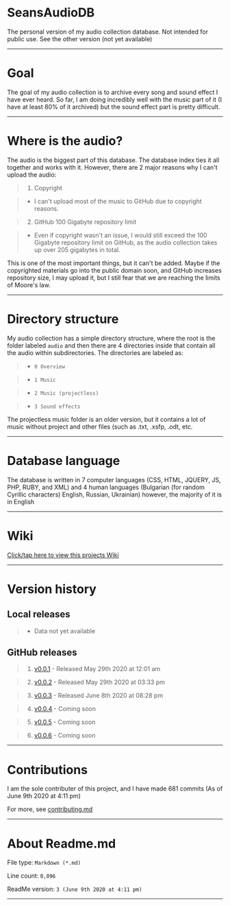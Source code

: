 # SeansAudioDB
The personal version of my audio collection database. Not intended for public use. See the other version (not yet available)

---

# Goal

The goal of my audio collection is to archive every song and sound effect I have ever heard. So far, I am doing incredibly well with the music part of it (I have at least 80% of it archived) but the sound effect part is pretty difficult.

---

# Where is the audio?

The audio is the biggest part of this database. The database index ties it all together and works with it. However, there are 2 major reasons why I can't upload the audio:

> 1. Copyright

> * I can't upload most of the music to GitHub due to copyright reasons. 

> 2. GitHub 100 Gigabyte repository limit

> * Even if copyright wasn't an issue, I would still exceed the 100 Gigabyte repository limit on GitHub, as the audio collection takes up over 205 gigabytes in total.

This is one of the most important things, but it can't be added. Maybe if the copyrighted materials go into the public domain soon, and GitHub increases repository size, I may upload it, but I still fear that we are reaching the limits of Moore's law.

---

# Directory structure

My audio collection has a simple directory structure, where the root is the folder labeled `audio` and then there are 4 directories inside that contain all the audio within subdirectories. The directories are labeled as:

> * `0 Overview`

> * `1 Music`

> * `2 Music (projectless)`

> * `3 Sound effects`

The projectless music folder is an older version, but it contains a lot of music without project and other files (such as .txt, .xsfp, .odt, etc.

---

# Database language

The database is written in 7 computer languages (CSS, HTML, JQUERY, JS, PHP, RUBY, and XML) and 4 human languages (Bulgarian (for random Cyrillic characters) English, Russian, Ukrainian) however, the majority of it is in English

***

# Wiki

[Click/tap here to view this projects Wiki](https://github.com/seanpm2001/SeansAudioDB/wiki)

---

# Version history

Local releases
-----------

> * Data not yet available


GitHub releases
-----------

> 1. [v0.0.1](https://github.com/seanpm2001/SeansAudioDB/tree/V0.0.1) - Released May 29th 2020 at 12:01 am

> 2. [v0.0.2](https://github.com/seanpm2001/SeansAudioDB/tree/V0.0.2) - Released May 29th 2020 at 03:33 pm

> 3. [v0.0.3](https://github.com/seanpm2001/SeansAudioDB/tree/V0.0.3) - Released June 8th 2020 at 08:28 pm

> 4. [v0.0.4](https://www.example.com) - Coming soon

> 5. [v0.0.5](https://www.example.com) - Coming soon

> 6. [v0.0.6](https://www.example.com) - Coming soon

---

# Contributions

I am the sole contributer of this project, and I have made 681 commits (As of June 9th 2020 at 4:11 pm)

For more, see [contributing.md](https://github.com/seanpm2001/SeansAudioDB/blob/master/CONTRIBUTING.md)

---

# About Readme.md

File type: `Markdown (*.md)`

Line count: `0,096`

ReadMe version: `3 (June 9th 2020 at 4:11 pm)`

---
